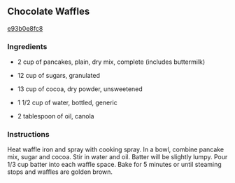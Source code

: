 ## Chocolate Waffles

[e93b0e8fc8](http://www.food.com/recipe/chocolate-waffles-468740)

### Ingredients

 - 2 cup of pancakes, plain, dry mix, complete (includes buttermilk)

 - 12 cup of sugars, granulated

 - 13 cup of cocoa, dry powder, unsweetened

 - 1 1/2 cup of water, bottled, generic

 - 2 tablespoon of oil, canola

### Instructions

Heat waffle iron and spray with cooking spray. In a bowl, combine pancake mix, sugar and cocoa. Stir in water and oil. Batter will be slightly lumpy. Pour 1/3 cup batter into each waffle space. Bake for 5 minutes or until steaming stops and waffles are golden brown.